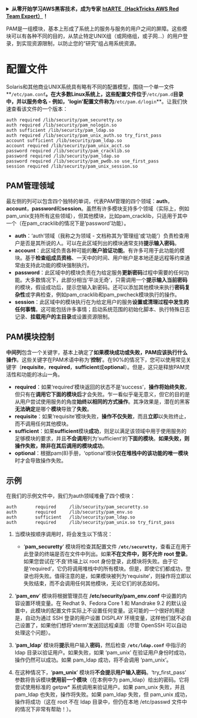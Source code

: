 <details>

<summary><strong>从零开始学习AWS黑客技术，成为专家</strong> <a href="https://training.hacktricks.xyz/courses/arte"><strong>htARTE（HackTricks AWS Red Team Expert）</strong></a><strong>！</strong></summary>

支持HackTricks的其他方式：

* 如果您想在HackTricks中看到您的**公司广告**或**下载PDF格式的HackTricks**，请查看[**订阅计划**](https://github.com/sponsors/carlospolop)!
* 获取[**官方PEASS & HackTricks周边产品**](https://peass.creator-spring.com)
* 探索[**PEASS家族**](https://opensea.io/collection/the-peass-family)，我们的独家[**NFTs**](https://opensea.io/collection/the-peass-family)
* **加入** 💬 [**Discord群**](https://discord.gg/hRep4RUj7f) 或 [**电报群**](https://t.me/peass) 或在**Twitter**上关注我们 🐦 [**@hacktricks_live**](https://twitter.com/hacktricks_live)**。**
* 通过向[**HackTricks**](https://github.com/carlospolop/hacktricks)和[**HackTricks Cloud**](https://github.com/carlospolop/hacktricks-cloud) github仓库提交PR来分享您的黑客技巧。

</details>


PAM是一组模块，基本上形成了系统上的服务与服务的用户之间的屏障。这些模块可以有各种不同的目的，从禁止特定UNIX组（或网络组，或子网…）的用户登录，到实现资源限制，以防止您的“研究”组占用系统资源。

# 配置文件

Solaris和其他商业UNIX系统具有略有不同的配置模型，围绕一个单一文件**`/etc/pam.conf`**。在大多数Linux系统上，这些配置文件位于**`/etc/pam.d`**目录中，并以服务命名 - 例如，'login'配置文件称为**`/etc/pam.d/login`**。让我们快速查看该文件的一个版本：
```text
auth required /lib/security/pam_securetty.so
auth required /lib/security/pam_nologin.so
auth sufficient /lib/security/pam_ldap.so
auth required /lib/security/pam_unix_auth.so try_first_pass
account sufficient /lib/security/pam_ldap.so
account required /lib/security/pam_unix_acct.so
password required /lib/security/pam_cracklib.so
password required /lib/security/pam_ldap.so
password required /lib/security/pam_pwdb.so use_first_pass
session required /lib/security/pam_unix_session.so
```
## **PAM管理领域**

最左侧的列可以包含四个独特的单词，代表PAM管理的四个领域：**auth**，**account**，**password**和**session**。虽然有许多模块支持多个领域（实际上，例如pam_unix支持所有这些领域），但其他模块，比如pam_cracklib，只适用于其中一个（在pam_cracklib的情况下是‘password’功能）。

- **auth**：‘auth’领域（我称之为领域 - 文档称其为‘管理组’或‘功能’）负责检查用户是否是其所说的人。可以在此区域列出的模块通常支持**提示输入密码**。
- **account**：此区域负责各种可能的**账户验证功能**。有许多可用于此功能的模块。基于**检查组成员资格**、一天中的时间、用户帐户是本地还是远程等约束通常由支持此功能的模块强制执行。
- **password**：此区域中的模块负责在为给定服务**更新密码**过程中需要的任何功能。大多数情况下，此部分相当‘平淡无奇’，只需调用一个**提示输入当前密码**的模块，假设成功后，提示您输入新密码。还可以添加其他模块来执行**密码复杂性**或字典检查，例如pam_cracklib和pam_pwcheck模块执行的操作。
- **session**：此区域中的模块执行在为给定用户的服务**设置或清理过程中发生的任何事情**。这可能包括许多事情；启动系统范围的初始化脚本、执行特殊日志记录、**挂载用户的主目录**或设置资源限制。

## **PAM模块控制**

**中间列**包含一个关键字，基本上确定了**如果模块成功或失败，PAM应该执行什么操作**。这些关键字在PAM术语中称为‘**控制**’。在90%的情况下，您可以使用常见关键字（**requisite**，**required**，**sufficient**或**optional**）。但是，这只是释放PAM灵活性和功能的冰山一角。

- **required**：如果‘required’模块返回的状态不是‘success’，**操作将始终失败**，但只有在**调用它下面的模块后**才会失败。乍一看似乎毫无意义，但它的目的是从用户尝试使用服务的角度**始终以相同的方式操作**。其净效果是，潜在的黑客**无法确定**是哪个**模块**导致了**失败**。
- **requisite**：如果‘requisite’模块失败，**操作不仅失败**，而且**立即**以失败终止，而不调用任何其他模块。
- **sufficient**：如果**sufficient**模块**成功**，则足以满足该领域中用于使用服务的足够模块的要求，并且**不会调用**列为‘sufficient’的**下面的模块**。**如果失败，则操作失败，除非在其后调用的模块成功**。
- **optional**：根据pam\(8\)手册，‘optional’模块**仅在堆栈中的该功能的唯一模块**时才会导致操作失败。

## 示例

在我们的示例文件中，我们为auth领域堆叠了四个模块：
```text
auth       required     /lib/security/pam_securetty.so
auth       required     /lib/security/pam_env.so
auth       sufficient   /lib/security/pam_ldap.so
auth       required     /lib/security/pam_unix.so try_first_pass
```
1. 当模块按顺序调用时，将会发生以下情况：

   - ‘**pam\_securetty**’ 模块将检查其配置文件 **`/etc/securetty`**，查看正在用于此登录的终端是否在文件中列出。如果**不在文件中，则不允许 root 登录**。如果您尝试在‘不良’终端上以 root 身份登录，此模块将失败。由于它是‘required’，它仍将调用堆栈中的所有模块。但是，即使它们都成功，登录也将失败。值得注意的是，如果模块被列为‘requisite’，则操作将立即以失败结束，而不会调用任何其他模块，无论它们的状态如何。
   
2. ‘**pam\_env**’ 模块将根据管理员在 **/etc/security/pam\_env.conf** 中设置的内容设置环境变量。在 Redhat 9、Fedora Core 1 和 Mandrake 9.2 的默认设置中，此模块的配置文件实际上不设置任何变量。这可能的一个很好的用途是，自动为通过 SSH 登录的用户设置 DISPLAY 环境变量，这样他们就不必自己设置了，如果他们想将‘xterm’发送回远程桌面（尽管 OpenSSH 可以自动处理这个问题）。

3. ‘**pam\_ldap**’ 模块将**提示**用户输入**密码**，然后检查 **`/etc/ldap.conf`** 中指示的 ldap 目录以验证用户。如果失败，如果 ‘pam\_unix’ 在验证用户身份时成功，操作仍然可以成功。如果 pam\_ldap 成功，将不会调用 ‘pam\_unix’。

4. 在这种情况下，‘**pam\_unix**’ 模块将**不会提示用户输入密码**。‘try\_first\_pass’ 参数将告诉模块**使用前一个模块**（在本例中为 pam\_ldap）给出的密码。它将尝试使用标准的 getpw\* 系统调用来验证用户。如果 pam\_unix 失败，并且 pam\_ldap 也失败，操作将失败。如果 pam\_ldap 失败，但 pam\_unix 成功，操作将成功（这在 root 不在 ldap 目录中，但仍在本地 /etc/passwd 文件中的情况下非常有帮助！）。
